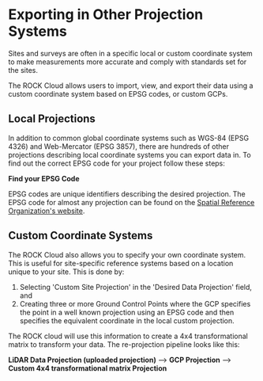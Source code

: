 # Exporting in Other Projection Systems

Sites and surveys are often in a specific local or custom coordinate system to make measurements more accurate and comply with standards set for the sites.

The ROCK Cloud allows users to import, view, and export their data using a custom coordinate system based on EPSG codes, or custom GCPs.

## Local Projections

In addition to common global coordinate systems such as WGS-84 (EPSG 4326) and Web-Mercator (EPSG 3857), there are hundreds of other projections describing local coordinate systems you can export data in. To find out the correct EPSG code for your project follow these steps:

**Find your EPSG Code**

EPSG codes are unique identifiers describing the desired projection. The EPSG code for almost any projection can be found on the [Spatial Reference Organization's website](https://spatialreference.org/ref/).

## Custom Coordinate Systems

The ROCK Cloud also allows you to specify your own coordinate system. This is useful for site-specific reference systems based on a location unique to your site. This is done by:

1. Selecting 'Custom Site Projection' in the 'Desired Data Projection' field, and
2. Creating three or more Ground Control Points where the GCP specifies the point in a well known projection using an EPSG code and then specifies the equivalent coordinate in the local custom projection.

The ROCK cloud will use this information to create a 4x4 transformational matrix to transform your data. The re-projection pipeline looks like this:

**LiDAR Data Projection (uploaded projection)** --> **GCP Projection** --> **Custom 4x4 transformational matrix Projection**